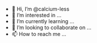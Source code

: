- 👋 Hi, I’m @calcium-less
- 👀 I’m interested in ...
- 🌱 I’m currently learning ...
- 💞️ I’m looking to collaborate on ...
- 📫 How to reach me ...

<!---
calcium-less/calcium-less is a ✨ special ✨ repository because its `README.md` (this file) appears on your GitHub profile.
You can click the Preview link to take a look at your changes.
--->
